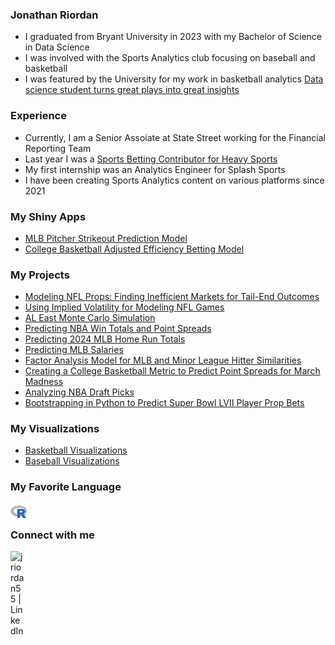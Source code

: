 ### Jonathan Riordan

  - I graduated from Bryant University in 2023 with my Bachelor of Science in Data Science
  - I was involved with the Sports Analytics club focusing on baseball and basketball
  - I was featured by the University for my work in basketball analytics [Data science student turns great plays into great insights](https://news.bryant.edu/data-science-student-turns-great-plays-great-insights)

### Experience

  - Currently, I am a Senior Assoiate at State Street working for the Financial Reporting Team
  - Last year I was a [Sports Betting Contributor for Heavy Sports](https://heavy.com/author/jriordan5/)
  - My first internship was an Analytics Engineer for Splash Sports
  - I have been creating Sports Analytics content on various platforms since 2021

### My Shiny Apps

  - [MLB Pitcher Strikeout Prediction Model](https://jriordan55.shinyapps.io/mlb_strikeout_model/)
  - [College Basketball Adjusted Efficiency Betting Model](https://jriordan55.shinyapps.io/kenpom_efficiency_model/)

### My Projects

  - [Modeling NFL Props: Finding Inefficient Markets for Tail-End Outcomes](https://medium.com/@jriordan1/modeling-nfl-props-finding-inefficient-markets-for-tail-end-outcomes-6a706b81a388)
  - [Using Implied Volatility for Modeling NFL Games](https://medium.com/@jriordan1/using-implied-volatility-for-modeling-nfl-games-3161d7d3fe3c)
  - [AL East Monte Carlo Simulation](https://medium.com/@jriordan1/al-east-monte-carlo-simulation-332cb06af290)
  - [Predicting NBA Win Totals and Point Spreads](https://medium.com/@jriordan1/predicting-2023-24-nba-win-totals-a515b6f845ccx)
  - [Predicting 2024 MLB Home Run Totals](https://medium.com/@jriordan1/predicting-2024-mlb-home-run-totals-89c8f95cad76)
  - [Predicting MLB Salaries](https://medium.com/@jriordan1/predicting-mlb-contracts-e2d1e54e86c9)
  - [Factor Analysis Model for MLB and Minor League Hitter Similarities](https://medium.com/@jriordan1/factor-analysis-model-for-mlb-and-minor-league-hitter-similarities-df81a8fb10a8)
  - [Creating a College Basketball Metric to Predict Point Spreads for March Madness](https://medium.com/@jriordan1/creating-a-college-basketball-metric-to-predict-point-spreads-for-march-madness-02bbdf048e99)
  - [Analyzing NBA Draft Picks](https://medium.com/@jriordan1/analyzing-nba-draft-picks-1581b2b0e9c7)
  - [Bootstrapping in Python to Predict Super Bowl LVII Player Prop Bets](https://medium.com/@jriordan1/bootstrapping-in-python-to-predict-super-bowl-lvii-player-prop-bets-169e92bbfa50)


### My Visualizations

  - [Basketball Visualizations](https://github.com/jriordan55/basketball_visualizations)
  - [Baseball Visualizations](https://github.com/jriordan55/baseball_visualizations)

### My Favorite Language

<img align="left" alt="R" width="26px" src="https://raw.githubusercontent.com/github/explore/80688e429a7d4ef2fca1e82350fe8e3517d3494d/topics/r/r.png" />

<br />

### Connect with me

[<img align="left" alt="jriordan55 | LinkedIn" width="22px" src="https://cdn.jsdelivr.net/npm/simple-icons@v3/icons/linkedin.svg" />][linkedin]





[linkedin]: https://www.linkedin.com/in/jonathan-riordan-14a49a198/ 

  
